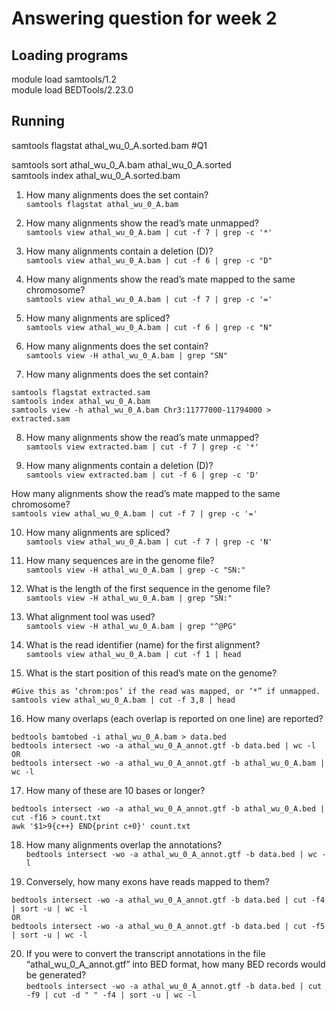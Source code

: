 # Answering question for week 2

## Loading programs
module load samtools/1.2  
module load BEDTools/2.23.0  

## Running 
samtools flagstat athal_wu_0_A.sorted.bam  #Q1  

samtools sort athal_wu_0_A.bam athal_wu_0_A.sorted  
samtools index athal_wu_0_A.sorted.bam  

1.  How many alignments does the set contain?  
`samtools flagstat athal_wu_0_A.bam`

2.  How many alignments show the read’s mate unmapped?  
`samtools view athal_wu_0_A.bam | cut -f 7 | grep -c '*'`

3.  How many alignments contain a deletion (D)?  
`samtools view athal_wu_0_A.bam | cut -f 6 | grep -c "D"`

4.  How many alignments show the read’s mate mapped to the same chromosome?  
`samtools view athal_wu_0_A.bam | cut -f 7 | grep -c '='`

5.  How many alignments are spliced?  
`samtools view athal_wu_0_A.bam | cut -f 6 | grep -c "N"`

6.  How many alignments does the set contain?  
`samtools view -H athal_wu_0_A.bam | grep "SN"`


7. How many alignments does the set contain?  
```
samtools flagstat extracted.sam 
samtools index athal_wu_0_A.bam
samtools view -h athal_wu_0_A.bam Chr3:11777000-11794000 > extracted.sam
```

8. How many alignments show the read’s mate unmapped?  
`samtools view extracted.bam | cut -f 7 | grep -c '*'`

9.  How many alignments contain a deletion (D)?  
`samtools view extracted.bam | cut -f 6 | grep -c 'D'`

How many alignments show the read’s mate mapped to the same chromosome?  
`samtools view athal_wu_0_A.bam | cut -f 7 | grep -c '='`

10.  How many alignments are spliced?  
`samtools view athal_wu_0_A.bam | cut -f 7 | grep -c 'N'`

11.  How many sequences are in the genome file?  
`samtools view -H athal_wu_0_A.bam | grep -c "SN:"`

12.  What is the length of the first sequence in the genome file?  
`samtools view -H athal_wu_0_A.bam | grep "SN:"`

13.  What alignment tool was used?  
`samtools view -H athal_wu_0_A.bam | grep "^@PG"`

14.  What is the read identifier (name) for the first alignment?    
`samtools view athal_wu_0_A.bam | cut -f 1 | head`

15.  What is the start position of this read’s mate on the genome?  
```
#Give this as ‘chrom:pos’ if the read was mapped, or ‘*” if unmapped.
samtools view athal_wu_0_A.bam | cut -f 3,8 | head
```

16.  How many overlaps (each overlap is reported on one line) are reported?   
```
bedtools bamtobed -i athal_wu_0_A.bam > data.bed
bedtools intersect -wo -a athal_wu_0_A_annot.gtf -b data.bed | wc -l 
OR
bedtools intersect -wo -a athal_wu_0_A_annot.gtf -b athal_wu_0_A.bam | wc -l
```

17.  How many of these are 10 bases or longer?  
```
bedtools intersect -wo -a athal_wu_0_A_annot.gtf -b athal_wu_0_A.bed | cut -f16 > count.txt
awk '$1>9{c++} END{print c+0}' count.txt
```


18.  How many alignments overlap the annotations?  
`bedtools intersect -wo -a athal_wu_0_A_annot.gtf -b data.bed | wc -l`

19.  Conversely, how many exons have reads mapped to them?  
```
bedtools intersect -wo -a athal_wu_0_A_annot.gtf -b data.bed | cut -f4 | sort -u | wc -l
OR
bedtools intersect -wo -a athal_wu_0_A_annot.gtf -b data.bed | cut -f5 | sort -u | wc -l
```

20.  If you were to convert the transcript annotations in the file “athal_wu_0_A_annot.gtf” into BED format, how many BED records would be generated?  
`bedtools intersect -wo -a athal_wu_0_A_annot.gtf -b data.bed | cut -f9 | cut -d " " -f4 | sort -u | wc -l`
